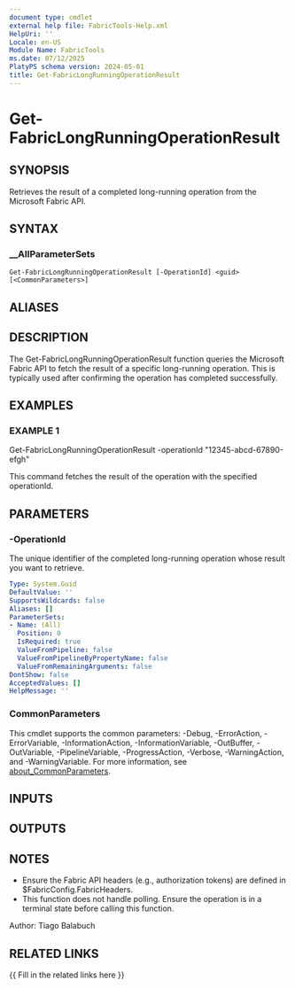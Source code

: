 ```yaml
---
document type: cmdlet
external help file: FabricTools-Help.xml
HelpUri: ''
Locale: en-US
Module Name: FabricTools
ms.date: 07/12/2025
PlatyPS schema version: 2024-05-01
title: Get-FabricLongRunningOperationResult
---
```


# Get-FabricLongRunningOperationResult

## SYNOPSIS

Retrieves the result of a completed long-running operation from the Microsoft Fabric API.

## SYNTAX

### __AllParameterSets

```
Get-FabricLongRunningOperationResult [-OperationId] <guid> [<CommonParameters>]
```

## ALIASES

## DESCRIPTION

The Get-FabricLongRunningOperationResult function queries the Microsoft Fabric API to fetch the result
of a specific long-running operation.
This is typically used after confirming the operation has completed successfully.

## EXAMPLES

### EXAMPLE 1

Get-FabricLongRunningOperationResult -operationId "12345-abcd-67890-efgh"

This command fetches the result of the operation with the specified operationId.

## PARAMETERS

### -OperationId

The unique identifier of the completed long-running operation whose result you want to retrieve.

```yaml
Type: System.Guid
DefaultValue: ''
SupportsWildcards: false
Aliases: []
ParameterSets:
- Name: (All)
  Position: 0
  IsRequired: true
  ValueFromPipeline: false
  ValueFromPipelineByPropertyName: false
  ValueFromRemainingArguments: false
DontShow: false
AcceptedValues: []
HelpMessage: ''
```

### CommonParameters

This cmdlet supports the common parameters: -Debug, -ErrorAction, -ErrorVariable,
-InformationAction, -InformationVariable, -OutBuffer, -OutVariable, -PipelineVariable,
-ProgressAction, -Verbose, -WarningAction, and -WarningVariable. For more information, see
[about_CommonParameters](https://go.microsoft.com/fwlink/?LinkID=113216).

## INPUTS

## OUTPUTS

## NOTES

- Ensure the Fabric API headers (e.g., authorization tokens) are defined in $FabricConfig.FabricHeaders.
- This function does not handle polling.
Ensure the operation is in a terminal state before calling this function.

Author: Tiago Balabuch

## RELATED LINKS

{{ Fill in the related links here }}

